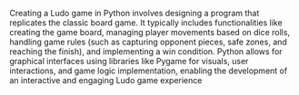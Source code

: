 Creating a Ludo game in Python involves designing a program that replicates the classic board game. It typically includes functionalities like creating the game board, managing player movements based on dice rolls, handling game rules (such as capturing opponent pieces, safe zones, and reaching the finish), and implementing a win condition. Python allows for graphical interfaces using libraries like Pygame for visuals, user interactions, and game logic implementation, enabling the development of an interactive and engaging Ludo game experience
